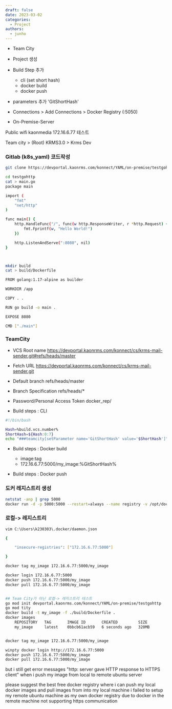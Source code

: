 ```yaml
---
draft: false
date: 2023-03-02
categories:
  - Project
authors:
  - junho
---
```


- Team City

<!-- more -->

- Project 생성
- Build Step 추가
    - cli (set short hash)
    - docker build
    - docker push
- parameters 추가 'GitShortHash'
- Connections > Add Connections > Docker Registry (:5050)


- On-Premise-Server

Public wifi	kaonmedia	172.16.6.77 테스트




Team city > (Root) KRMS3.0 > Krms Dev


### Gitlab (k8s_yaml) 코드작성

```sh
git clone https://devportal.kaonrms.com/konnect/YAML/on-premise/testgohttp.git

cd testgohttp
cat > main.go
package main

import (
	"fmt"
	"net/http"
)

func main() {
	http.HandleFunc("/", func(w http.ResponseWriter, r *http.Request) {
		fmt.Fprintf(w, "Hello World!")
	})

	http.ListenAndServe(":8080", nil)
}



mkdir build
cat > build/Dockerfile

FROM golang:1.17-alpine as builder

WORKDIR /app

COPY . .

RUN go build -o main .

EXPOSE 8080

CMD ["./main"]
```

### TeamCity

- VCS Root name
https://devportal.kaonrms.com/konnect/cs/krms-mail-sender.git#refs/heads/master

- Fetch URL
https://devportal.kaonrms.com/konnect/cs/krms-mail-sender.git

- Default branch
refs/heads/master

- Branch Specification
refs/heads/*

- Password/Personal Access Token
docker_rep/


- Build steps : CLI

```sh
#!/bin/bash

Hash=%build.vcs.number%
ShortHash=${Hash:0:7}
echo "###teamcity[setParameter name='GitShortHash' value='$ShortHash']"
```


- Build steps : Docker build
	- image:tag
	- 172.16.6.77:5000/my_image:%GitShortHash%
		
- Build steps : Docker push




### 도커 레지스트리 생성


```sh
netstat -anp | grep 5000
docker run -d -p 5000:5000 --restart=always --name registry -v /opt/docker_registry:/var/lib/registry registry:2
```

### 로컬-> 레지스트리

```sh
vim C:\Users\k230303\.docker/daemon.json

{

    "insecure-registries": ["172.16.6.77:5000"]

}

docker tag my_image 172.16.6.77:5000/my_image

docker login 172.16.6.77:5000
docker push 172.16.6.77:5000/my_image
docker pull 172.16.6.77:5000/my_image


## Team City가 아닌 로컬-> 레지스트리 테스트
go mod init devportal.kaonrms.com/konnect/YAML/on-premise/testgohttp
go mod tity
docker build -t my_image -f ./build/Dockerfile .
docker images
	REPOSITORY   TAG       IMAGE ID       CREATED         SIZE
	my_image     latest    0bbcb61acb59   6 seconds ago   320MB


docker tag my_image 172.16.6.77:5000/my_image

winpty docker login http://172.16.6.77:5000
docker push 172.16.6.77:5000/my_image
docker pull 172.16.6.77:5000/my_image
```


but i still get error messages "http: server gave HTTP response to HTTPS client"
when i push my image from local to remote ubuntu server

please suggest the best 
free docker registry where i can push my local docker images
and pull images from into my local machine
i failed to setup my remote ubuntu machine as my own docker registry due to
docker in the remote machine not supporting https communication
